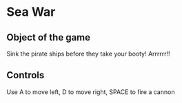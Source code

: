 # Sea War

## Object of the game

Sink the pirate ships before they take your booty! Arrrrrr!!

## Controls 

Use A to move left, D to move right, SPACE to fire a cannon
